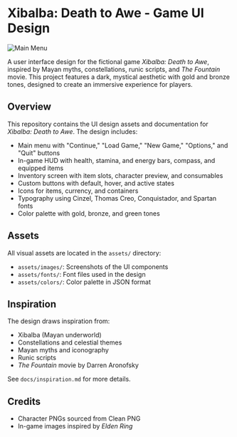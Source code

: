 # Xibalba: Death to Awe - Game UI Design

![Main Menu](assets/images/main_menu.png)

A user interface design for the fictional game *Xibalba: Death to Awe*, inspired by Mayan myths, constellations, runic scripts, and *The Fountain* movie. This project features a dark, mystical aesthetic with gold and bronze tones, designed to create an immersive experience for players.

## Overview

This repository contains the UI design assets and documentation for *Xibalba: Death to Awe*. The design includes:
- Main menu with "Continue," "Load Game," "New Game," "Options," and "Quit" buttons
- In-game HUD with health, stamina, and energy bars, compass, and equipped items
- Inventory screen with item slots, character preview, and consumables
- Custom buttons with default, hover, and active states
- Icons for items, currency, and containers
- Typography using Cinzel, Thomas Creo, Conquistador, and Spartan fonts
- Color palette with gold, bronze, and green tones

## Assets

All visual assets are located in the `assets/` directory:
- `assets/images/`: Screenshots of the UI components
- `assets/fonts/`: Font files used in the design
- `assets/colors/`: Color palette in JSON format

## Inspiration

The design draws inspiration from:
- Xibalba (Mayan underworld)
- Constellations and celestial themes
- Mayan myths and iconography
- Runic scripts
- *The Fountain* movie by Darren Aronofsky

See `docs/inspiration.md` for more details.

## Credits

- Character PNGs sourced from Clean PNG
- In-game images inspired by *Elden Ring*
